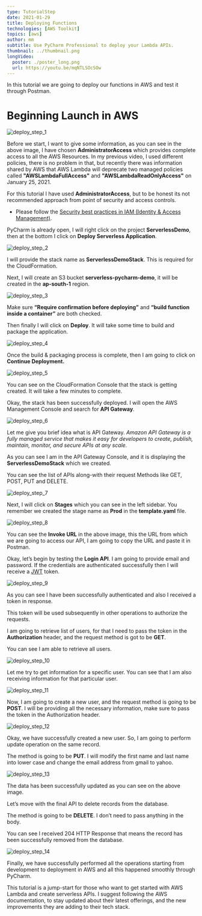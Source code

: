 ```yaml
---
type: TutorialStep
date: 2021-01-29
title: Deploying Functions
technologies: [AWS Toolkit]
topics: [aws]
author: mm
subtitle: Use PyCharm Professional to deploy your Lambda APIs.
thumbnail: ../thumbnail.png
longVideo:
  poster: ./poster_long.png
  url: https://youtu.be/mqNTLSOcSOw
---
```


In this tutorial we are going to deploy our functions in AWS and test it through Postman.

# Beginning Launch in AWS

![deploy_step_1](./steps/step1.png)

Before we start, I want to give some information, as you can see in the above image,
I have chosen <strong>AdministratorAccess</strong> which provides complete access to
all the AWS Resources. In my previous video, I used different policies, there is no
problem in that, but recently there was information shared by AWS
that AWS Lambda will deprecate two managed policies called <strong>"AWSLambdaFullAccess"</strong> 
and <strong>"AWSLambdaReadOnlyAccess"</strong> on January 25, 2021.

For this tutorial I have used <strong>AdministratorAccess</strong>, but to be honest
its not recommended approach from point of security and access controls.

* Please follow the [Security best practices in IAM (Identity & Access Management)](https://docs.aws.amazon.com/IAM/latest/UserGuide/best-practices.html).


PyCharm is already open, I will right click on the project <strong>ServerlessDemo</strong>, 
then at the bottom I click on <strong>Deploy Serverless Application</strong>.

![deploy_step_2](./steps/step2.png)

I will provide the stack name as <strong>ServerlessDemoStack</strong>. This is required for the CloudFormation. 

Next, I will create an S3 bucket <strong>serverless-pycharm-demo</strong>, it will be created in the <strong>ap-south-1</strong> region.

![deploy_step_3](./steps/step3.png)

Make sure <strong>“Require confirmation before deploying”</strong> 
and <strong>“build function inside a container”</strong> are both checked.

Then finally I will click on <strong>Deploy</strong>. It will take some time to build and package the application.  


![deploy_step_4](./steps/step4.png)

Once the build & packaging process is complete, then I am going to click on <strong>Continue Deployment.</strong>


![deploy_step_5](./steps/step5.png)

You can see on the CloudFormation Console that the stack is getting created. 
It will take a few minutes to complete. 

Okay, the stack has been successfully deployed. I will open the AWS Management Console and search for <strong>API Gateway</strong>.

![deploy_step_6](./steps/step6.png)

Let me give you brief idea what is API Gateway. <em>Amazon API Gateway is a fully managed service that makes it easy for developers to create, publish, maintain, monitor, and secure APIs at any scale.</em> 

As you can see I am in the API Gateway Console, and it is displaying the <strong>ServerlessDemoStack</strong> which we created.

You can see the list of APIs along-with their request Methods like GET, POST, PUT and DELETE.

![deploy_step_7](./steps/step7.png)

Next, I will click on <strong>Stages</strong> which you can see in the left sidebar. 
You remember we created the stage name as <strong>Prod</strong> in the <strong>template.yaml</strong> file.


![deploy_step_8](./steps/step8.png)


You can see the <strong>Invoke URL</strong> in the above image, this the URL from which we are going to access our API, 
I am going to copy the URL and paste it in Postman.


Okay, let’s begin by testing the <strong>Login API</strong>. I am going to provide
email and password. If the credentials are authenticated successfully then
I will receive a [JWT](https://jwt.io/) token.

![deploy_step_9](./steps/step9.png)

As you can see I have been successfully authenticated and also I received a token in response.


This token will be used subsequently in other operations to authorize the requests.

I am going to retrieve list of users, for that I need to pass the token in the <strong>Authorization</strong> header,
and the request method is got to be <strong>GET</strong>. 

You can see I am able to retrieve all users. 


![deploy_step_10](./steps/step10.png)


Let me try to get information for a specific user. You can see that I am also receiving information for that particular user.

![deploy_step_11](./steps/step11.png)

Now, I am going to create a new user, and the request method is going to be <strong>POST</strong>. I will be providing all the necessary information, make sure to pass the token in the Authorization header.

![deploy_step_12](./steps/step12.png)

Okay, we have successfully created a new user. So, I am going to perform update operation on the same record.

The method is going to be <strong>PUT</strong>. I will modify the first name and last name into lower case and change the email address from gmail to yahoo.

![deploy_step_13](./steps/step13.png)

The data has been successfully updated as you can see on the above image.

Let’s move with the final API to delete records from the database.

The method is going to be <strong>DELETE</strong>. I don’t need to pass anything in the body.

You can see I received 204 HTTP Response that means the record has been successfully removed from the database.


![deploy_step_14](./steps/step14.png)


Finally, we have successfully performed all the operations starting from development to deployment in AWS and all this happened smoothly through PyCharm. 

This tutorial is a jump-start for those who want to get started with AWS Lambda
and create serverless APIs. I suggest following the AWS documentation, 
to stay updated about their latest offerings, and the new improvements they
are adding to their tech stack. 
